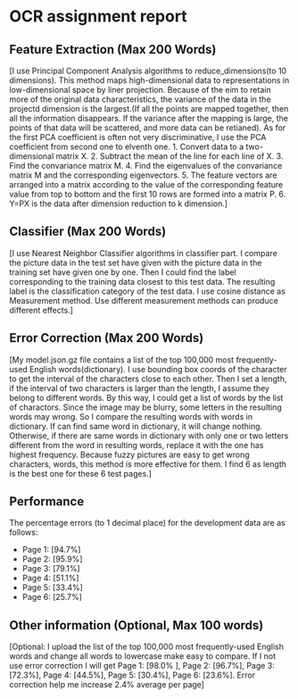 # OCR assignment report

## Feature Extraction (Max 200 Words)
[I use Principal Component Analysis algorithms to reduce_dimensions(to 10 dimensions). This method maps high-dimensional data to representations in low-dimensional space by liner projection. Because of the eim to retain more of the original data characteristics, the variance of the data in the projectd dimension is the largest.(If all the points are mapped together, then all the information disappears. If the variance after the mapping is large, the points of that data will be scattered, and more data can be retianed). As for the first PCA coefficient is often not very discriminative, I use the PCA coefficient from second one to elventh one. 1. Convert data to a two-dimensional matrix X. 2. Subtract the mean of the line for each line of X. 3. Find the convariance matrix M. 4. Find the eigenvalues of the convariance matrix M and the corresponding eigenvectors. 5. The feature vectors are arranged into a matrix according to the value of the corresponding feature value from top to bottom and the first 10 rows are formed into a matrix P. 6. Y=PX is the data after dimension reduction to k dimension.] 

## Classifier (Max 200 Words)
[I use Nearest Neighbor Classifier algorithms in classifier part. I compare the picture data in the test set have given with the picture data in the training set have given one by one. Then I could find the label corresponding to the training data closest to this test data. The resulting label is the classification category of the test data. I use cosine distance as Measurement method. Use different measurement methods can produce different effects.]

## Error Correction (Max 200 Words)
[My model.json.gz file contains a list of the top 100,000 most frequently-used English words(dictionary). I use bounding box coords of the character to get the interval of the characters close to each other. Then I set a length, if the interval of two characters is larger than the length, I assume they belong to different words. By this way, I could get a list of words by the list of charactors. Since the image may be blurry, some letters in the resulting words may wrong. So I compare the resulting words with words in dictionary. If can find same word in dictionary, it will change nothing. Otherwise, if there are same words in dictionary with only one or two letters different from the word in resulting words, replace it with the one has highest frequency. Because fuzzy pictures are easy to get wrong characters, words, this method is more effective for them. I find 6 as length is the best one for these 6 test pages.]

## Performance
The percentage errors (to 1 decimal place) for the development data are as follows:
- Page 1: [94.7%]
- Page 2: [95.9%]
- Page 3: [79.1%]
- Page 4: [51.1%]
- Page 5: [33.4%]
- Page 6: [25.7%]

## Other information (Optional, Max 100 words)
[Optional: I upload the list of the top 100,000 most frequently-used English words and change all words to lowercase make easy to compare. If I not use error correction I will get Page 1: [98.0% ], Page 2: [96.7%], Page 3: [72.3%], Page 4: [44.5%], Page 5: [30.4%], Page 6: [23.6%]. Error correction help me increase 2.4% average per page]
